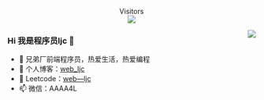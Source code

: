 <p align="center"> 
  Visitors<br><img src="https://profile-counter.glitch.me/web-ljc/count.svg" />
</p>

<img align="right" src="https://github-readme-stats.vercel.app/api?username=web-ljc&show_icons=true&theme=merko" />

### Hi 我是程序员ljc 👋

- 🔭 兄弟厂前端程序员，热爱生活，热爱编程
- 🌱 个人博客：[web_ljc](https://juejin.cn/user/1429804971201160)
- 🤔 Leetcode：[web—ljc](https://leetcode-cn.com/u/web-ljc)
- 📫 微信：AAAA4L

